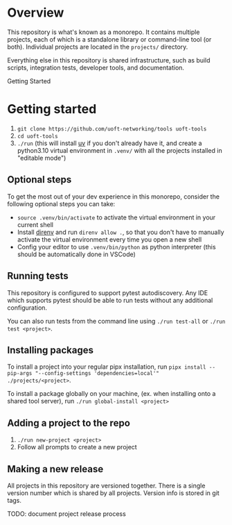 # Overview

This repository is what's known as a monorepo. It contains multiple projects, each of which is a standalone library or command-line tool (or both). Individual projects are located in the `projects/` directory.

Everything else in this repository is shared infrastructure, such as build scripts, integration tests, developer tools, and documentation.

Getting Started

# Getting started

1. `git clone https://github.com/uoft-networking/tools uoft-tools`
2. `cd uoft-tools`
3. `./run` (this will install [uv](https://docs.astral.sh/uv/) if you don't already have it, and create a python3.10 virtual environment in `.venv/` with all the projects installed in "editable mode")

## Optional steps

To get the most out of your dev experience in this monorepo, consider the following optional steps you can take:

 - `source .venv/bin/activate` to activate the virtual environment in your current shell
 - Install [direnv](https://direnv.net/) and run `direnv allow .`, so that you don't have to manually activate the virtual environment every time you open a new shell
 - Config your editor to use `.venv/bin/python` as python interpreter (this should be automatically done in VSCode)

## Running tests

This repository is configured to support pytest autodiscovery. Any IDE which supports pytest should be able to run tests without any additional configuration.

You can also run tests from the command line using `./run test-all` or `./run test <project>`.

## Installing packages

To install a project into your regular pipx installation, run `pipx install --pip-args "--config-settings 'dependencies=local'" ./projects/<project>`.

To install a package globally on your machine, (ex. when installing onto a shared tool server), run `./run global-install <project>`

## Adding a project to the repo

1. `./run new-project <project>`
2. Follow all prompts to create a new project

## Making a new release

All projects in this repository are versioned together. There is a single version number which is shared by all projects. Version info is stored in git tags.

TODO: document project release process
